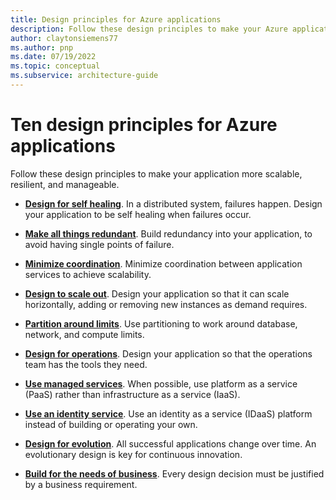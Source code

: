 ```yaml
---
title: Design principles for Azure applications
description: Follow these design principles to make your Azure application more scalable, resilient, and manageable.
author: claytonsiemens77
ms.author: pnp
ms.date: 07/19/2022
ms.topic: conceptual
ms.subservice: architecture-guide
---
```


# Ten design principles for Azure applications

Follow these design principles to make your application more scalable, resilient, and manageable.

* **[Design for self healing](self-healing.md)**. In a distributed system, failures happen. Design your application to be self healing when failures occur.

* **[Make all things redundant](redundancy.md)**. Build redundancy into your application, to avoid having single points of failure.

* **[Minimize coordination](minimize-coordination.yml)**. Minimize coordination between application services to achieve scalability.

* **[Design to scale out](scale-out.md)**. Design your application so that it can scale horizontally, adding or removing new instances as demand requires.

* **[Partition around limits](partition.md)**. Use partitioning to work around database, network, and compute limits.

* **[Design for operations](design-for-operations.md)**. Design your application so that the operations team has the tools they need.

* **[Use managed services](managed-services.md)**. When possible, use platform as a service (PaaS) rather than infrastructure as a service (IaaS).

* **[Use an identity service](identity.md)**. Use an identity as a service (IDaaS) platform instead of building or operating your own.

* **[Design for evolution](design-for-evolution.md)**. All successful applications change over time. An evolutionary design is key for continuous innovation.

* **[Build for the needs of business](build-for-business.md)**. Every design decision must be justified by a business requirement.
